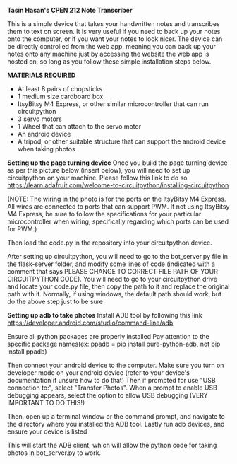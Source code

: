 **Tasin Hasan's CPEN 212 Note Transcriber**

This is a simple device that takes your handwritten notes and transcribes them to text on screen. It is very useful if you need to back up your notes onto the computer,
or if you want your notes to look nicer. The device can be directly controlled from the web app, meaning you can back up your notes onto any machine just by accessing the
website the web app is hosted on, so long as you follow these simple installation steps below.

**MATERIALS REQUIRED**
- At least 8 pairs of chopsticks
- 1 medium size cardboard box
- ItsyBitsy M4 Express, or other similar microcontroller that can run circuitpython
- 3 servo motors
- 1 Wheel that can attach to the servo motor
- An android device
- A tripod, or other suitable structure that can support the android device when taking photos

**Setting up the page turning device**
Once you build the page turning device as per this picture below (insert below), you will need to set up circuitpython on your machine. Please follow this link to do so
https://learn.adafruit.com/welcome-to-circuitpython/installing-circuitpython

(NOTE: The wiring in the photo is for the ports on the ItsyBitsy M4 Express. All wires are connected to ports that can support PWM.
If not using ItsyBitsy M4 Express, be sure to follow the specifications for your particular microcontroller when wiring, specifically regarding which ports can be used for PWM.)

Then load the code.py in the repository into your circuitpython device. 

After setting up circuitpython, you will need to go to the bot_server.py file in the flask-server folder, 
and modify some lines of code (indicated with a comment that says PLEASE CHANGE TO CORRECT FILE PATH OF YOUR CIRCUITPYTHON CODE).
You will need to go to your circuitpython drive and locate your code.py file, then copy the path to it and replace the original path with it. Normally, if using windows,
the default path should work, but do the above step just to be sure

**Setting up adb to take photos**
Install ADB tool by following this link
https://developer.android.com/studio/command-line/adb

Ensure all python packages are properly installed  Pay attention to the specific package names(ex: ppadb = pip install pure-python-adb, not pip install ppadb)

Then connect your android device to the computer. Make sure you turn on developer mode on your android device (refer to your device's documentation if unsure how to do that)
Then if prompted for use "USB connection to:", select "Transfer Photos". When a prompt to enable USB debugging appears, select the option to allow USB debugging (VERY IMPORTANT TO DO THIS!)

Then, open up a terminal window or the command prompt, and navigate to the directory where you installed the ADB tool. Lastly run adb devices, and ensure your device is listed

This will start the ADB client, which will allow the python code for taking photos in bot_server.py to work.
